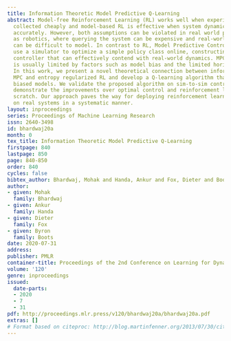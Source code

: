 ```yaml
---
title: Information Theoretic Model Predictive Q-Learning
abstract: Model-free Reinforcement Learning (RL) works well when experience can be
  collected cheaply and model-based RL is effective when system dynamics can be modeled
  accurately. However, both assumptions can be violated in real world problems such
  as robotics, where querying the system can be expensive and real-world dynamics
  can be difficult to model. In contrast to RL, Model Predictive Control (MPC) algorithms
  use a simulator to optimize a simple policy class online, constructing a closed-loop
  controller that can effectively contend with real-world dynamics. MPC performance
  is usually limited by factors such as model bias and the limited horizon of optimization.
  In this work, we present a novel theoretical connection between information theoretic
  MPC and entropy regularized RL and develop a Q-learning algorithm that can leverage
  biased models. We validate the proposed algorithm on sim-to-sim control tasks to
  demonstrate the improvements over optimal control and reinforcement learning from
  scratch. Our approach paves the way for deploying reinforcement learning algorithms
  on real systems in a systematic manner.
layout: inproceedings
series: Proceedings of Machine Learning Research
issn: 2640-3498
id: bhardwaj20a
month: 0
tex_title: Information Theoretic Model Predictive Q-Learning
firstpage: 840
lastpage: 850
page: 840-850
order: 840
cycles: false
bibtex_author: Bhardwaj, Mohak and Handa, Ankur and Fox, Dieter and Boots, Byron
author:
- given: Mohak
  family: Bhardwaj
- given: Ankur
  family: Handa
- given: Dieter
  family: Fox
- given: Byron
  family: Boots
date: 2020-07-31
address: 
publisher: PMLR
container-title: Proceedings of the 2nd Conference on Learning for Dynamics and Control
volume: '120'
genre: inproceedings
issued:
  date-parts:
  - 2020
  - 7
  - 31
pdf: http://proceedings.mlr.press/v120/bhardwaj20a/bhardwaj20a.pdf
extras: []
# Format based on citeproc: http://blog.martinfenner.org/2013/07/30/citeproc-yaml-for-bibliographies/
---
```

